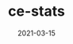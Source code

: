 ---
date: '2021-03-15'
title: 'ce-stats'
external: 'https://ce-stats.netlify.app/'
tech:
  - Angular
company: 'Instituto Tecnológico de Costa Rica'
showInProjects: false
---